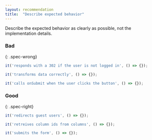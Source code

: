 ```yaml
---
layout: recommendation
title:  "Describe expected behavior"
---
```

Describe the expected behavior as clearly as possible, not the
implementation details.

### Bad
{: .spec-wrong}

```javascript
it('responds with a 302 if the user is not logged in', () => {});

it('transforms data correctly', () => {});

it('calls onSubmit when the user clicks the button', () => {});
```

### Good
{: .spec-right}

```javascript
it('redirects guest users', () => {});

it('retreives column ids from columns', () => {});

it('submits the form', () => {});
```


